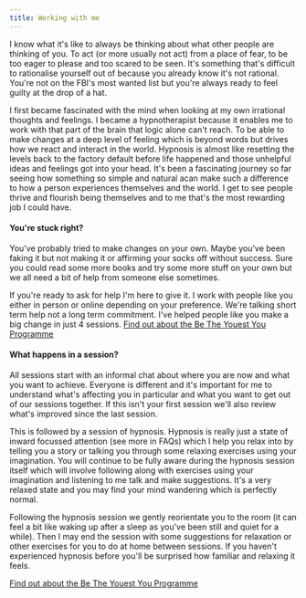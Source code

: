 ```yaml
---
title: Working with me
---
```

I know what it's like to always be thinking about what other people are thinking of you. To act (or more usually not act) from a place of fear, to be too eager to please and too scared to be seen. It's something that's difficult to rationalise yourself out of because you already know it's not rational. You're not on the FBI's most wanted list but you're always ready to feel guilty at the drop of a hat. 

I first became fascinated with the mind when looking at my own irrational thoughts and feelings. I became a hypnotherapist because it enables me to work with that part of the brain that logic alone can't reach. To be able to make changes at a deep level of feeling which is beyond words but drives how we react and interact in the world. Hypnosis is almost like resetting the levels back to the factory default before life happened and those unhelpful ideas and feelings got into your head. It's been a fascinating journey so far seeing how something so simple and natural acan make such a difference to how a person experiences themselves and the world. I get to see people thrive and flourish being themselves and to me that's the most rewarding job I could have.

#### You're stuck right?

You've probably tried to make changes on your own. Maybe you've been faking it but not making it or affirming your socks off without success. Sure you could read some more books and try some more stuff on your own but we all need a bit of help from someone else sometimes. 

If you're ready to ask for help I'm here to give it. I work with people like you either in person or online depending on your preference. We're talking short term help not a long term commitment. I've helped people like you make a big change in just 4 sessions. [Find out about the Be The Youest You Programme](/programme/) 

#### What happens in a session?

All sessions start with an informal chat about where you are now and what you want to achieve. Everyone is different and it's important for me to understand what's affecting you in particular and what you want to get out of our sessions together. If this isn't your first session we'll also review what's improved since the last session.

This is followed by a session of hypnosis. Hypnosis is really just a state of inward focussed attention (see more in FAQs) which I help you relax into by telling you a story or talking you through some relaxing exercises using your imagination. You will continue to be fully aware during the hypnosis session itself which will involve following along with exercises using your imagination and listening to me talk and make suggestions. It's a very relaxed state and you may find your mind wandering which is perfectly normal.

Following the hypnosis session we gently reorientate you to the room (it can feel a bit like waking up after a sleep as you've been still and quiet for a while). Then I may end the session with some suggestions for relaxation or other exercises for you to do at home between sessions. 
If you haven't experienced hypnosis before you'll be surprised how familiar and relaxing it feels.

[Find out about the Be The Youest You Programme](/programme/)
